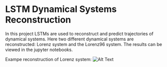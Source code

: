 # LSTM Dynamical Systems Reconstruction
In this project LSTMs are used to reconstruct and predict trajectories of dynamical systems. Here two different dynamical systems are reconstructed: Lorenz system and the Lorenz96 system. The results can be viewed in the jupyter notebooks.

Exampe reconstruction of Lorenz system:
![Alt Text]()
